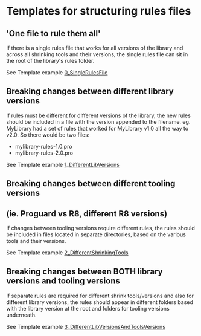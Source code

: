 # Templates for structuring rules files

## 'One file to rule them all'

If there is a single rules file that works for all versions of the library and across all shrinking tools and their versions, the single rules file can sit in the root of the library's rules folder.

See Template example [0_SingleRulesFile](0_SingleRulesFile)

## Breaking changes between different library versions 
If rules must be different for different versions of the library, the new rules should be included in a file with the version appended to the filename.
eg. MyLibrary had a set of rules that worked for MyLibrary v1.0 all the way to v2.0.
So there would be two files:
- mylibrary-rules-1.0.pro
- mylibrary-rules-2.0.pro

See Template example [1_DifferentLibVersions](1_DifferentLibVersions)

## Breaking changes between different tooling versions
## (ie. Proguard vs R8, different R8 versions)

If changes between tooling versions require different rules, the rules should be included in files located in separate directories, based on the various tools and their versions.

See Template example [2_DifferentShrinkingTools](2_DifferentShrinkingTools)
 
## Breaking changes between BOTH library versions and tooling versions

If separate rules are required for different shrink tools/versions and also for different library versions, the rules should appear in different folders based with the library version at the root and folders for tooling versions underneath.

See Template example [3_DifferentLibVersionsAndToolsVersions](3_DifferentLibVersionsAndToolsVersions)